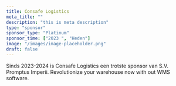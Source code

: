 ```yaml
---
title: Consafe Logistics
meta_title: ""
description: "this is meta description"
type: "sponsor"
sponsor_type: "Platinum"
sponsor_time: ["2023 ", "Heden"]
image: "/images/image-placeholder.png"
draft: false
---
```


Sinds 2023-2024 is Consafe Logistics een trotste sponsor van S.V. Promptus Imperii. Revolutionize your warehouse now with out WMS software.

